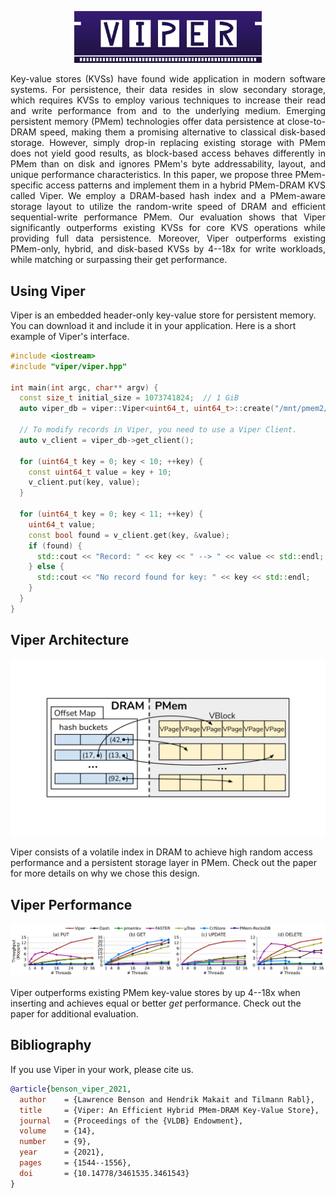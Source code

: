 <p align="center">
  <img src="assets/images/viper-logo.png" alt="Viper Logo" width="300"/>
</p>

<p align="justify">
Key-value stores (KVSs) have found wide application in modern software systems. For persistence, their data resides in slow secondary storage, which requires KVSs to employ various techniques to increase their read and write performance from and to the underlying medium. Emerging persistent memory (PMem) technologies offer data persistence at close-to-DRAM speed, making them a promising alternative to classical disk-based storage. However, simply drop-in replacing existing storage with PMem does not yield good results, as block-based access behaves differently in PMem than on disk and ignores PMem's byte addressability, layout, and unique performance characteristics. In this paper, we propose three PMem-specific access patterns and implement them in a hybrid PMem-DRAM KVS called Viper. We employ a DRAM-based hash index and a PMem-aware storage layout to utilize the random-write speed of DRAM and efficient sequential-write performance PMem. Our evaluation shows that Viper significantly outperforms existing KVSs for core KVS operations while providing full data persistence. Moreover, Viper outperforms existing PMem-only, hybrid, and disk-based KVSs by 4--18x for write workloads, while matching or surpassing their get performance.
</p>


## Using Viper
Viper is an embedded header-only key-value store for persistent memory.
You can download it and include it in your application.
Here is a short example of Viper's interface.

```cpp
#include <iostream>
#include "viper/viper.hpp"

int main(int argc, char** argv) {
  const size_t initial_size = 1073741824;  // 1 GiB
  auto viper_db = viper::Viper<uint64_t, uint64_t>::create("/mnt/pmem2/viper", initial_size);
  
  // To modify records in Viper, you need to use a Viper Client.
  auto v_client = viper_db->get_client();
  
  for (uint64_t key = 0; key < 10; ++key) {
    const uint64_t value = key + 10;
    v_client.put(key, value);
  }
  
  for (uint64_t key = 0; key < 11; ++key) {
    uint64_t value;
    const bool found = v_client.get(key, &value);
    if (found) {
      std::cout << "Record: " << key << " --> " << value << std::endl;
    } else {
      std::cout << "No record found for key: " << key << std::endl;
    }
  }
}
```

## Viper Architecture

<img src="assets/images/viper-arch.svg" id="arch-svg" alt="Viper Architecture">

Viper consists of a volatile index in DRAM to achieve high random access performance and a persistent storage layer in PMem.
Check out the paper for more details on why we chose this design.

## Viper Performance

<a href="assets/images/all_ops.svg" target="_blank">
  <img alt="Viper Performance" src="assets/images/all_ops.svg">
<a/>

Viper outperforms existing PMem key-value stores by up 4--18x when inserting and achieves equal or better *get* performance.
Check out the paper for additional evaluation.


## Bibliography

If you use Viper in your work, please cite us.

```bibtex
@article{benson_viper_2021,
  author    = {Lawrence Benson and Hendrik Makait and Tilmann Rabl},
  title     = {Viper: An Efficient Hybrid PMem-DRAM Key-Value Store},
  journal   = {Proceedings of the {VLDB} Endowment},
  volume    = {14},
  number    = {9},
  year      = {2021},
  pages     = {1544--1556},
  doi       = {10.14778/3461535.3461543}
}
```
